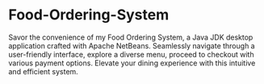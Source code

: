 # Food-Ordering-System
Savor the convenience of my Food Ordering System, a Java JDK desktop application crafted with Apache NetBeans. Seamlessly navigate through a user-friendly interface, explore a diverse menu, proceed to checkout with various payment options. Elevate your dining experience with this intuitive and efficient system.
